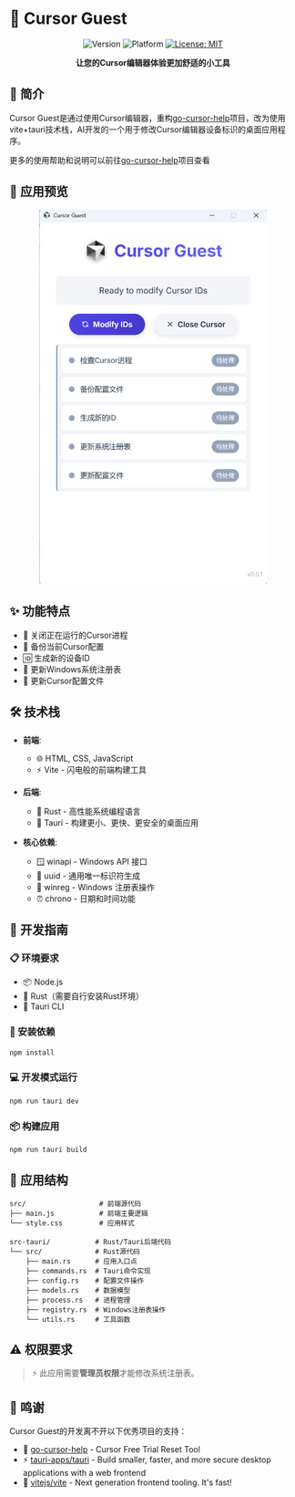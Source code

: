# 🚀 Cursor Guest

<div align="center">

![Version](https://img.shields.io/badge/version-0.0.1-blue.svg?cacheSeconds=2592000)
![Platform](https://img.shields.io/badge/platform-windows-lightgrey.svg)
[![License: MIT](https://img.shields.io/badge/License-MIT-yellow.svg)](#)

**让您的Cursor编辑器体验更加舒适的小工具**

</div>

## 📖 简介

Cursor Guest是通过使用Cursor编辑器，重构[go-cursor-help](https://github.com/yuaotian/go-cursor-help)项目，改为使用vite+tauri技术栈，AI开发的一个用于修改Cursor编辑器设备标识的桌面应用程序。

更多的使用帮助和说明可以前往[go-cursor-help](https://github.com/yuaotian/go-cursor-help)项目查看

## 📸 应用预览

<div align="center">
  <img src="./preview.jpg" alt="Cursor Guest 应用预览" width="400" />
</div>

## ✨ 功能特点

- 🔄 关闭正在运行的Cursor进程
- 💾 备份当前Cursor配置
- 🆔 生成新的设备ID
- 🔧 更新Windows系统注册表
- 📝 更新Cursor配置文件

## 🛠️ 技术栈

- **前端**: 
  - 🌐 HTML, CSS, JavaScript
  - ⚡ Vite - 闪电般的前端构建工具

- **后端**: 
  - 🦀 Rust - 高性能系统编程语言
  - 🔧 Tauri - 构建更小、更快、更安全的桌面应用

- **核心依赖**: 
  - 🪟 winapi - Windows API 接口
  - 🎲 uuid - 通用唯一标识符生成
  - 📝 winreg - Windows 注册表操作
  - ⏰ chrono - 日期和时间功能

## 🚀 开发指南

### 📋 环境要求

- 📦 Node.js
- 🦀 Rust（需要自行安装Rust环境）
- 🔧 Tauri CLI

### 🔧 安装依赖

```bash
npm install
```

### 💻 开发模式运行

```bash
npm run tauri dev
```

### 📦 构建应用

```bash
npm run tauri build
```

## 📁 应用结构

```
src/                  # 前端源代码
├── main.js           # 前端主要逻辑
└── style.css         # 应用样式

src-tauri/           # Rust/Tauri后端代码
└── src/             # Rust源代码
    ├── main.rs      # 应用入口点
    ├── commands.rs  # Tauri命令实现
    ├── config.rs    # 配置文件操作
    ├── models.rs    # 数据模型
    ├── process.rs   # 进程管理
    ├── registry.rs  # Windows注册表操作
    └── utils.rs     # 工具函数
```

## ⚠️ 权限要求

> ⚡ 此应用需要**管理员权限**才能修改系统注册表。

## 🙏 鸣谢

Cursor Guest的开发离不开以下优秀项目的支持：

- 🔧 [go-cursor-help](https://github.com/yuaotian/go-cursor-help) - Cursor Free Trial Reset Tool
- ⚡ [tauri-apps/tauri](https://github.com/tauri-apps/tauri) - Build smaller, faster, and more secure desktop applications with a web frontend
- 🚀 [vitejs/vite](https://github.com/vitejs/vite) - Next generation frontend tooling. It's fast!